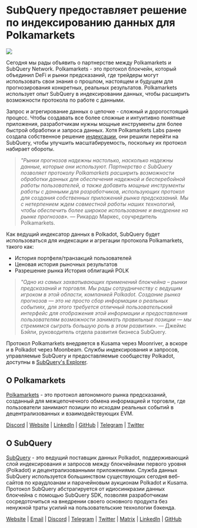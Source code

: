 # SubQuery предоставляет решение по индексированию данных для Polkamarkets

![](https://miro.medium.com/max/1400/0*KRx5x-Oaz7mfHPuJ)

Сегодня мы рады объявить о партнерстве между Polkamarkets и SubQuery Network. Polkamarkets - это протокол блокчейн, который объединил DeFi и рынки предсказаний, где трейдеры могут использовать свои знания о прошлом, настоящем и будущем для прогнозирования конкретных, реальных результатов. Polkamarkets использует опыт SubQuery в индексировании данных, чтобы расширить возможности протокола по работе с данными.

Запрос и агрегирование данных о цепочке - сложный и дорогостоящий процесс. Чтобы создавать все более сложные и интуитивно понятные приложения, разработчикам нужны мощные инструменты для более быстрой обработки и запроса данных. Хотя Polkamarkets Labs ранее создала собственное решение [индексации](https://github.com/Polkamarkets/polkamarkets-api), они решили перейти на SubQuery, чтобы улучшить масштабируемость, поскольку их протокол набирает обороты.

> _"Рынки прогнозов надежны настолько, насколько надежны данные, которые они используют. Партнерство с SubQuery позволяет протоколу Polkamarkets расширить возможности обработки данных для обеспечения надежной и бесперебойной работы пользователей, а также добавить мощные инструменты работы с данными для разработчиков, использующих протокол для создания собственных приложений рынка предсказаний. Мы с нетерпением ждем совместной работы наших технологий, чтобы обеспечить более широкое использование и внедрение на рынке прогнозов»._ — Рикардо Маркес, соучредитель Polkamarkets.

Как ведущий индексатор данных в Polkadot, SubQuery будет использоваться для индексации и агрегации протокола Polkamarkets, такого как:

- История портфеля/транзакций пользователей
- Ценовая история рыночных результатов
- Разрешение рынка История облигаций POLK

> _"Одно из самых захватывающих применений блокчейна – рынки предсказаний и торговля. Мы рады сотрудничеству с ведущим игроком в этой области, компанией Polkadot. Создание рынка прогнозов — это не просто сбор информации о реальных событиях, для этого требуется отличный пользовательский интерфейс для отображения этой информации и предоставления пользователям возможности занимать правильные позиции — мы стремимся сыграть большую роль в этом развитии»._ — Джеймс Бэйли, руководитель отдела развития бизнеса SubQuery.

Протокол Polkamarkets внедряется в Kusama через Moonriver, а вскоре и в Polkadot через Moonbeam. Службы индексирования и запросов, управляемые SubQuery и предоставляемые сообществу Polkadot, доступны в [SubQuery's Explorer](https://explorer.subquery.network/).

## О Polkamarkets

[Polkamarkets](https://www.polkamarkets.com/) - это протокол автономного рынка предсказаний, созданный для межцепочечного обмена информацией и торговли, где пользователи занимают позиции по исходам реальных событий в децентрализованных и взаимодействующих EVM.

[Discord](https://discord.gg/polkamarkets) | [Website](https://polkamarkets.com/) | [LinkedIn](https://www.linkedin.com/company/polkamarkets/) | [GitHub](https://github.com/Polkamarkets) | [Telegram](http://t.me/polkamarkets) | [Twitter](https://twitter.com/polkamarkets)

## О SubQuery

[SubQuery](https://subquery.network/) - это ведущий поставщик данных Polkadot, поддерживающий слой индексирования и запросов между блокчейнами первого уровня (Polkadot) и децентрализованными приложениями. Служба данных SubQuery используется большинством существующих сегодня веб-сайтов по краудлоанам и парачейновым аукционам Polkadot и Kusama. Протокол SubQuery абстрагируется от идиосинкразии данных блокчейна с помощью SubQuery SDK, позволяя разработчикам сосредоточиться на внедрении своего основного продукта без ненужной траты усилий на пользовательские технологии бэкенда.

[Website](https://subquery.network/) | [Email](hello@subquery.network) | [Discord](https://discord.com/invite/78zg8aBSMG) | [Telegram](https://t.me/subquerynetwork) | [Twitter](https://twitter.com/subquerynetwork) | [Matrix](https://matrix.to/#/#subquery:matrix.org) | [LinkedIn](https://www.linkedin.com/company/subquery) | [GitHub](https://github.com/subquery)
